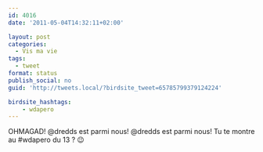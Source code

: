 ```yaml
---
id: 4016
date: '2011-05-04T14:32:11+02:00'

layout: post
categories:
  - Vis ma vie
tags:
  - tweet
format: status
publish_social: no
guid: 'http://tweets.local/?birdsite_tweet=65785799379124224'

birdsite_hashtags:
    - wdapero
---
```


OHMAGAD! @dredds est parmi nous! @dredds est parmi nous! Tu te montre au #wdapero du 13 ? 😉